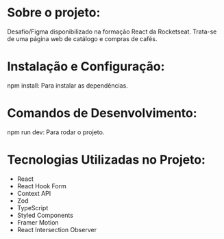 # Sobre o projeto:
Desafio/Figma disponibilizado na formação React da Rocketseat. Trata-se de uma página web de catálogo e compras de cafés.

# Instalação e Configuração:
npm install: Para instalar as dependências.
# Comandos de Desenvolvimento:
npm run dev: Para rodar o projeto.
# Tecnologias Utilizadas no Projeto:
- React
- React Hook Form
- Context API
- Zod
- TypeScript
- Styled Components
- Framer Motion
- React Intersection Observer
